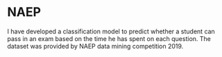 # NAEP
I have developed a classification model to predict whether a student can pass in an exam based on the time he has spent on each question. The dataset was provided by NAEP data mining competition 2019. 
